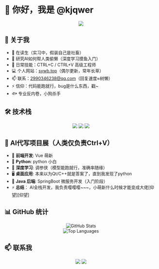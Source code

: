# 👋 你好，我是 @kjqwer

<div align="center">
  <img src="https://readme-typing-svg.herokuapp.com/?lines=欢迎来到我的GitHub主页;GitHub+养生玩家;深度学习？在学了在学了（进度+0.1%）&font=Fira%20Code&center=true&width=440&height=45&color=f75c7e&vCenter=true&size=22">
</div>

## 🚀 关于我

- 🏫 在读生（实习中，假装自己是社畜）
- 🔭 研究AI如何帮人类偷懒（深度学习摸鱼入门）
- 🌱 日常技能：CTRL+C / CTRL+V 高级工程师
- 💻 个人网站：[sywb.top](https://sywb.top)（偶尔更新，常年长草）
- 📫 联系：2990346238@qq.com（回复速度≈树懒）
- ⚡ 信仰：代码能跑就行，bug是什么东西，戳~
- 🐟 专业反内卷，小狗杀手

## 🛠️ 技术栈

<div align="center">
  <img src="https://img.shields.io/badge/-Vue.js-4FC08D?style=for-the-badge&logo=vue.js&logoColor=white" />
  <img src="https://img.shields.io/badge/-Python-3776AB?style=for-the-badge&logo=python&logoColor=white" />
  <img src="https://img.shields.io/badge/-JavaScript-F7DF1E?style=for-the-badge&logo=javascript&logoColor=black" />
</div>

## 💼 AI代写项目展（人类仅负责Ctrl+V）

- 🌟 **前端开发**: Vue 萌新
- 🐍 **Python**: python 小白
- 🧠 **深度学习**: 调参侠（模型能跑就行，准确率随缘）
- 🖥️ **桌面应用**: 本来以为Qt/C++就是答案了，直到我发现了python 
- 🍃 **Java 后端**: SpringBoot 微服务开发（入门阶段）
- ⚡ **总结**： AI全栈开发，我负责嘤嘤嘤~~~，小萌新什么时候才能变成大佬[仰望][仰望]

## 📊 GitHub 统计

<div align="center">
  <img src="https://github-readme-stats.vercel.app/api?username=kjqwer&show_icons=true&theme=tokyonight" alt="GitHub Stats" />
</div>

<div align="center">
  <img src="https://github-readme-stats.vercel.app/api/top-langs/?username=kjqwer&layout=compact&theme=tokyonight" alt="Top Languages" />
</div>

## 📫 联系我

<div align="center">
  <a href="mailto:2990346238@qq.com"><img src="https://img.shields.io/badge/-QQ邮箱-EB1923?style=for-the-badge&logo=tencent-qq&logoColor=white" /></a>
  <a href="https://sywb.top"><img src="https://img.shields.io/badge/-个人网站-4285F4?style=for-the-badge&logo=google-chrome&logoColor=white" /></a>
</div>

<!-- <div align="center">
  <img src="https://komarev.com/ghpvc/?username=kjqwer&color=blueviolet&style=for-the-badge" alt="Profile views" />
</div>

<div align="center">
  <img src="https://github-profile-trophy.vercel.app/?username=kjqwer&theme=nord&column=7" alt="trophy" />
</div> -->

